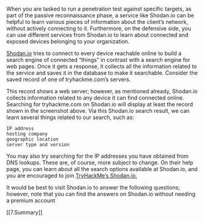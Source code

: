 When you are tasked to run a penetration test against specific targets, as part of the passive reconnaissance phase, a service like Shodan.io can be helpful to learn various pieces of information about the client’s network, without actively connecting to it. Furthermore, on the defensive side, you can use different services from Shodan.io to learn about connected and exposed devices belonging to your organization.

[Shodan.io](https://www.shodan.io/) tries to connect to every device reachable online to build a search engine of connected “things” in contrast with a search engine for web pages. Once it gets a response, it collects all the information related to the service and saves it in the database to make it searchable. Consider the saved record of one of tryhackme.com’s servers.


This record shows a web server; however, as mentioned already, Shodan.io collects information related to any device it can find connected online. Searching for tryhackme.com on Shodan.io will display at least the record shown in the screenshot above. Via this Shodan.io search result, we can learn several things related to our search, such as:

    IP address
    hosting company
    geographic location
    server type and version

You may also try searching for the IP addresses you have obtained from DNS lookups. These are, of course, more subject to change. On their help page, you can learn about all the search options available at Shodan.io, and you are encouraged to join [TryHackMe’s Shodan.io.](https://tryhackme.com/room/shodan)

It would be best to visit Shodan.io to answer the following questions; however, note that you can find the answers on Shodan.io without needing a premium account

[[7.Summary]]